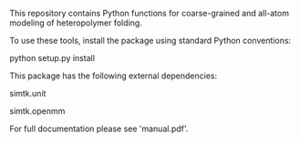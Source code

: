 This repository contains Python functions for coarse-grained and all-atom modeling of heteropolymer folding.

To use these tools, install the package using standard Python conventions:

python setup.py install

This package has the following external dependencies:

simtk.unit

simtk.openmm

For full documentation please see 'manual.pdf'.
